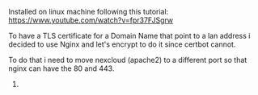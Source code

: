 
Installed on linux machine following this tutorial: https://www.youtube.com/watch?v=fpr37FJSgrw

To have a TLS certificate for a Domain Name that point to a lan address i decided to use Nginx and let's encrypt to do it since certbot cannot.

To do that i need to move nexcloud (apache2) to a different port so that nginx can have the 80 and 443.

1) 